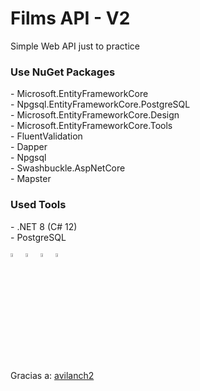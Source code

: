 # Films API - V2
Simple Web API just to practice

<h3>Use NuGet Packages</h3>
- Microsoft.EntityFrameworkCore <br />
- Npgsql.EntityFrameworkCore.PostgreSQL <br />
- Microsoft.EntityFrameworkCore.Design <br />
- Microsoft.EntityFrameworkCore.Tools <br />
- FluentValidation <br />
- Dapper <br />
- Npgsql <br />
- Swashbuckle.AspNetCore <br />
- Mapster <br />

<h3>Used Tools</h3>
- .NET 8 (C# 12) <br />
- PostgreSQL <br />

<div style="display: inline_block" class="flex-container"><br>
        <img align="center" alt="CSharp" height="4%" width="4%" <img
                src="https://cdn.jsdelivr.net/gh/devicons/devicon/icons/csharp/csharp-original.svg" />
        <img align="center" alt="DotNet" height="4%" width="4%" <img
                src="https://cdn.jsdelivr.net/gh/devicons/devicon/icons/dotnetcore/dotnetcore-original.svg" />
        <img align="center" alt="PostgreSQL" height="4%" width="4%" <img
                src="https://cdn.jsdelivr.net/gh/devicons/devicon/icons/postgresql/postgresql-original.svg" />
        <img align="center" alt="Docker" height="4%" width="4%" <img
                src="https://cdn.jsdelivr.net/gh/devicons/devicon/icons/docker/docker-original.svg" />
</div>
<br/>
<p>
   Gracias a: <a href="https://www.youtube.com/@gavilanch2">avilanch2</small>
</p>